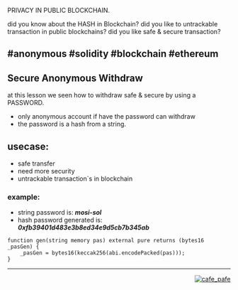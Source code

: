 PRIVACY IN PUBLIC BLOCKCHAIN.

did you know about the HASH in Blockchain?
did you like to untrackable transaction in public blockchains?
did you like safe & secure transaction?

#anonymous #solidity #blockchain #ethereum 
---

## Secure Anonymous Withdraw
at this lesson we seen how to withdraw safe & secure by using a PASSWORD.
- only anonymous account if have the password can withdraw
- the password is a hash from a string.

## usecase:
- safe transfer
- need more security
- untrackable transaction`s in blockchain

### example:
- string password is: ***mosi-sol***
- hash password generated is: ***0xfb39401d483e3b8ed34e9d5cb7b345ab***

```
function gen(string memory pas) external pure returns (bytes16 _pasGen) {
    _pasGen = bytes16(keccak256(abi.encodePacked(pas)));
}
 ```

---
<p align="right">
  <a href="https://github.com/mosi-sol" target="blank">
  <img src="https://img.shields.io/badge/Secure%20anonymous-Withdraw-blue?style=flat" alt="cafe_pafe" /></a>  
</p>
